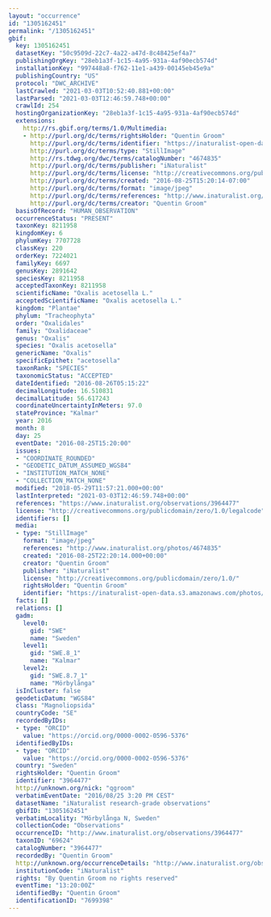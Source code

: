 ```yaml
---
layout: "occurrence"
id: "1305162451"
permalink: "/1305162451"
gbif:
  key: 1305162451
  datasetKey: "50c9509d-22c7-4a22-a47d-8c48425ef4a7"
  publishingOrgKey: "28eb1a3f-1c15-4a95-931a-4af90ecb574d"
  installationKey: "997448a8-f762-11e1-a439-00145eb45e9a"
  publishingCountry: "US"
  protocol: "DWC_ARCHIVE"
  lastCrawled: "2021-03-03T10:52:40.881+00:00"
  lastParsed: "2021-03-03T12:46:59.748+00:00"
  crawlId: 254
  hostingOrganizationKey: "28eb1a3f-1c15-4a95-931a-4af90ecb574d"
  extensions:
    http://rs.gbif.org/terms/1.0/Multimedia:
    - http://purl.org/dc/terms/rightsHolder: "Quentin Groom"
      http://purl.org/dc/terms/identifier: "https://inaturalist-open-data.s3.amazonaws.com/photos/4674835/original.jpeg?1472188244"
      http://purl.org/dc/terms/type: "StillImage"
      http://rs.tdwg.org/dwc/terms/catalogNumber: "4674835"
      http://purl.org/dc/terms/publisher: "iNaturalist"
      http://purl.org/dc/terms/license: "http://creativecommons.org/publicdomain/zero/1.0/"
      http://purl.org/dc/terms/created: "2016-08-25T15:20:14-07:00"
      http://purl.org/dc/terms/format: "image/jpeg"
      http://purl.org/dc/terms/references: "http://www.inaturalist.org/photos/4674835"
      http://purl.org/dc/terms/creator: "Quentin Groom"
  basisOfRecord: "HUMAN_OBSERVATION"
  occurrenceStatus: "PRESENT"
  taxonKey: 8211958
  kingdomKey: 6
  phylumKey: 7707728
  classKey: 220
  orderKey: 7224021
  familyKey: 6697
  genusKey: 2891642
  speciesKey: 8211958
  acceptedTaxonKey: 8211958
  scientificName: "Oxalis acetosella L."
  acceptedScientificName: "Oxalis acetosella L."
  kingdom: "Plantae"
  phylum: "Tracheophyta"
  order: "Oxalidales"
  family: "Oxalidaceae"
  genus: "Oxalis"
  species: "Oxalis acetosella"
  genericName: "Oxalis"
  specificEpithet: "acetosella"
  taxonRank: "SPECIES"
  taxonomicStatus: "ACCEPTED"
  dateIdentified: "2016-08-26T05:15:22"
  decimalLongitude: 16.510831
  decimalLatitude: 56.617243
  coordinateUncertaintyInMeters: 97.0
  stateProvince: "Kalmar"
  year: 2016
  month: 8
  day: 25
  eventDate: "2016-08-25T15:20:00"
  issues:
  - "COORDINATE_ROUNDED"
  - "GEODETIC_DATUM_ASSUMED_WGS84"
  - "INSTITUTION_MATCH_NONE"
  - "COLLECTION_MATCH_NONE"
  modified: "2018-05-29T11:57:21.000+00:00"
  lastInterpreted: "2021-03-03T12:46:59.748+00:00"
  references: "https://www.inaturalist.org/observations/3964477"
  license: "http://creativecommons.org/publicdomain/zero/1.0/legalcode"
  identifiers: []
  media:
  - type: "StillImage"
    format: "image/jpeg"
    references: "http://www.inaturalist.org/photos/4674835"
    created: "2016-08-25T22:20:14.000+00:00"
    creator: "Quentin Groom"
    publisher: "iNaturalist"
    license: "http://creativecommons.org/publicdomain/zero/1.0/"
    rightsHolder: "Quentin Groom"
    identifier: "https://inaturalist-open-data.s3.amazonaws.com/photos/4674835/original.jpeg?1472188244"
  facts: []
  relations: []
  gadm:
    level0:
      gid: "SWE"
      name: "Sweden"
    level1:
      gid: "SWE.8_1"
      name: "Kalmar"
    level2:
      gid: "SWE.8.7_1"
      name: "Mörbylånga"
  isInCluster: false
  geodeticDatum: "WGS84"
  class: "Magnoliopsida"
  countryCode: "SE"
  recordedByIDs:
  - type: "ORCID"
    value: "https://orcid.org/0000-0002-0596-5376"
  identifiedByIDs:
  - type: "ORCID"
    value: "https://orcid.org/0000-0002-0596-5376"
  country: "Sweden"
  rightsHolder: "Quentin Groom"
  identifier: "3964477"
  http://unknown.org/nick: "qgroom"
  verbatimEventDate: "2016/08/25 3:20 PM CEST"
  datasetName: "iNaturalist research-grade observations"
  gbifID: "1305162451"
  verbatimLocality: "Mörbylånga N, Sweden"
  collectionCode: "Observations"
  occurrenceID: "http://www.inaturalist.org/observations/3964477"
  taxonID: "69624"
  catalogNumber: "3964477"
  recordedBy: "Quentin Groom"
  http://unknown.org/occurrenceDetails: "http://www.inaturalist.org/observations/3964477"
  institutionCode: "iNaturalist"
  rights: "By Quentin Groom no rights reserved"
  eventTime: "13:20:00Z"
  identifiedBy: "Quentin Groom"
  identificationID: "7699398"
---
```

